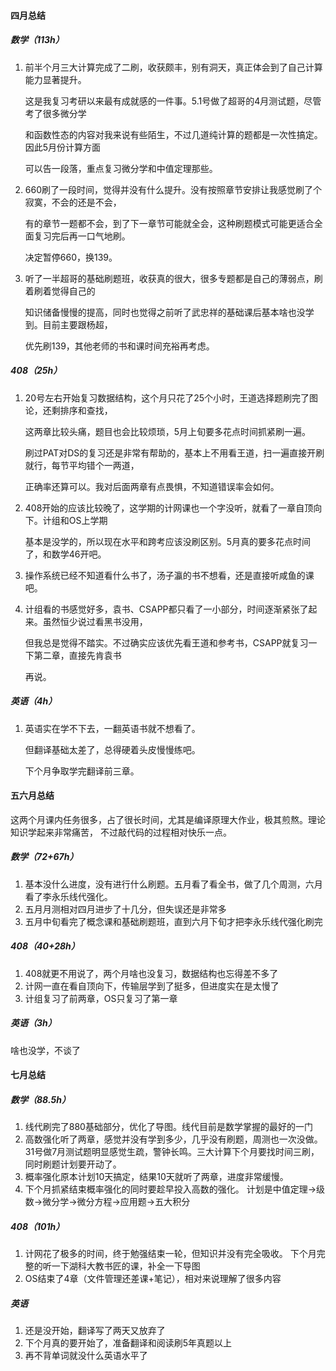 #### 四月总结

##### 数学（113h）

1. 前半个月三大计算完成了二刷，收获颇丰，别有洞天，真正体会到了自己计算能力显著提升。

   这是我复习考研以来最有成就感的一件事。5.1号做了超哥的4月测试题，尽管考了很多微分学

   和函数性态的内容对我来说有些陌生，不过几道纯计算的题都是一次性搞定。因此5月份计算方面

   可以告一段落，重点复习微分学和中值定理那些。

2. 660刷了一段时间，觉得并没有什么提升。没有按照章节安排让我感觉刷了个寂寞，不会的还是不会，

   有的章节一题都不会，到了下一章节可能就全会，这种刷题模式可能更适合全面复习完后再一口气地刷。

   决定暂停660，换139。

3. 听了一半超哥的基础刷题班，收获真的很大，很多专题都是自己的薄弱点，刷着刷着觉得自己的

   知识储备慢慢的提高，同时也觉得之前听了武忠祥的基础课后基本啥也没学到。目前主要跟杨超，

   优先刷139，其他老师的书和课时间充裕再考虑。



##### 408（25h）

1. 20号左右开始复习数据结构，这个月只花了25个小时，王道选择题刷完了图论，还剩排序和查找，

   这两章比较头痛，题目也会比较烦琐，5月上旬要多花点时间抓紧刷一遍。

   刷过PAT对DS的复习还是非常有帮助的，基本上不用看王道，扫一遍直接开刷就行，每节平均错个一两道，

   正确率还算可以。我对后面两章有点畏惧，不知道错误率会如何。

2. 408开始的应该比较晚了，这学期的计网课也一个字没听，就看了一章自顶向下。计组和OS上学期

   基本是没学的，所以现在水平和跨考应该没刷区别。5月真的要多花点时间了，和数学46开吧。

3. 操作系统已经不知道看什么书了，汤子瀛的书不想看，还是直接听咸鱼的课吧。

4. 计组看的书感觉好多，袁书、CSAPP都只看了一小部分，时间逐渐紧张了起来。虽然恒少说过看黑书没用，

   但我总是觉得不踏实。不过确实应该优先看王道和参考书，CSAPP就复习一下第二章，直接先肯袁书

   再说。



##### 英语（4h）

1. 英语实在学不下去，一翻英语书就不想看了。

   但翻译基础太差了，总得硬着头皮慢慢练吧。

   下个月争取学完翻译前三章。







#### 五六月总结

这两个月课内任务很多，占了很长时间，尤其是编译原理大作业，极其煎熬。理论知识学起来非常痛苦，
不过敲代码的过程相对快乐一点。

##### 数学（72+67h）

1. 基本没什么进度，没有进行什么刷题。五月看了看全书，做了几个周测，六月看了李永乐线代强化。
2. 五月月测相对四月进步了十几分，但失误还是非常多
3. 五月中旬看完了概念课和基础刷题班，直到六月下旬才把李永乐线代强化刷完

##### 408（40+28h）

1. 408就更不用说了，两个月啥也没复习，数据结构也忘得差不多了
2. 计网一直在看自顶向下，传输层学到了挺多，但进度实在是太慢了
3. 计组复习了前两章，OS只复习了第一章

##### 英语（3h）

啥也没学，不谈了






#### 七月总结

##### 数学（88.5h）

1. 线代刷完了880基础部分，优化了导图。线代目前是数学掌握的最好的一门
2. 高数强化听了两章，感觉并没有学到多少，几乎没有刷题，周测也一次没做。
   31号做7月测试题明显感觉生疏，警钟长鸣。三大计算下个月要找时间三刷，
   同时刷题计划要开动了。
3. 概率强化原本计划10天搞定，结果10天就听了两章，进度非常缓慢。
4. 下个月抓紧结束概率强化的同时要趁早投入高数的强化。
   计划是中值定理->级数->微分学->微分方程->应用题->五大积分

##### 408（101h）

1. 计网花了极多的时间，终于勉强结束一轮，但知识并没有完全吸收。
   下个月完整的听一下湖科大教书匠的课，补全一下导图
2. OS结束了4章（文件管理还差课+笔记），相对来说理解了很多内容

##### 英语

1. 还是没开始，翻译写了两天又放弃了
2. 下个月真的要开始了，准备翻译和阅读刷5年真题以上
3. 再不背单词就没什么英语水平了





























